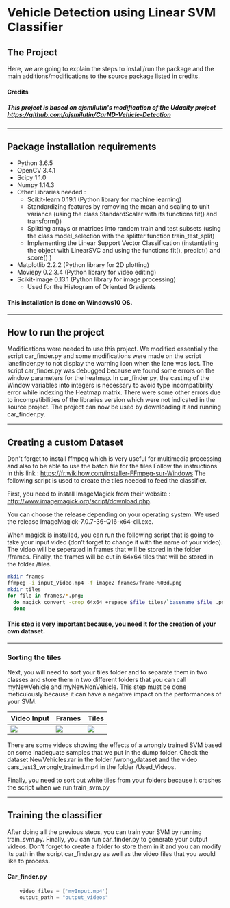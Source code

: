 [//]: # (Image References)

[image1]: ./examples/videoInput.gif
[image2]: ./examples/Frames.PNG
[image3]: ./examples/Tiles.PNG




# Vehicle Detection using Linear SVM Classifier
The Project
---
Here, we are going to explain the steps to install/run the package and the main additions/modifications to the source package listed in credits.


#### Credits
##### This project is based on ajsmilutin's modification of the Udacity project https://github.com/ajsmilutin/CarND-Vehicle-Detection
---

## Package installation requirements
* Python 3.6.5
* OpenCV 3.4.1
* Scipy 1.1.0
* Numpy 1.14.3
* Other Libraries needed :
  - Scikit-learn 0.19.1 (Python library for machine learning)
  - Standardizing features by removing the mean and scaling to unit variance (using the class StandardScaler with its functions fit() and transform())
  - Splitting arrays or matrices into random train and test subsets (using the class model_selection with the splitter function train_test_split)
  - Implementing the Linear Support Vector Classification (instantiating the object with LinearSVC and using the functions fit(), predict() and score() )
* Matplotlib 2.2.2 (Python library for 2D plotting)
* Moviepy 0.2.3.4 (Python library for video editing)
* Scikit-image 0.13.1 (Python library for image processing)
  - Used for the Histogram of Oriented Gradients
  
#### This installation is done on Windows10 OS.
---
## How to run the project
Modifications were needed to use this project. We modified essentially the script car_finder.py and some modifications were made on the script lanefinder.py to not display the warning icon when the lane was lost.
The script car_finder.py was debugged because we found some errors on the window parameters for the heatmap. In car_finder.py, the casting of the Window variables into integers is necessary to avoid type incompatibility error while indexing the Heatmap matrix. There were some other errors due to incompatibilities of the libraries version which were not indicated in the source project. The project can now be used by downloading it and running car_finder.py.

----
## Creating a custom Dataset
Don't forget to install ffmpeg which is very useful for multimedia processing and also to be able to use the batch file for the tiles
Follow the instructions in this link : https://fr.wikihow.com/installer-FFmpeg-sur-Windows
The following script is used to create the tiles needed to feed the classifier.

First, you need to install ImageMagick from their website : http://www.imagemagick.org/script/download.php.

You can choose the release depending on your operating system. We used the release ImageMagick-7.0.7-36-Q16-x64-dll.exe.

When magick is installed, you can run the following script that is going to take your input video (don’t forget to change it with the name of your video). The video will be seperated in frames that will be stored in the folder /frames. Finally, the frames will be cut in 64x64 tiles that will be stored in the folder /tiles.
```bash
mkdir frames
ffmpeg -i input_Video.mp4 -f image2 frames/frame-%03d.png
mkdir tiles
for file in frames/*.png; 
  do magick convert -crop 64x64 +repage $file tiles/`basename $file .png`-tile%02d.png; 
  done
```

#### This step is very important because, you need it for the creation of your own dataset.

---
### Sorting the tiles
Next, you will need to sort your tiles folder and to separate them in two classes and store them in two different folders that you can call myNewVehicle and myNewNonVehicle. This step must be done meticulously because it can have a negative impact on the performances of your SVM.

| Video Input | Frames  | Tiles |
|-------------|---------|-------|
|![][image1]| ![][image2] | ![][image3]|

There are some videos showing the effects of a wrongly trained SVM based on some inadequate samples that we put in the dump folder. Check the dataset NewVehicles.rar in the folder /wrong_dataset and the video cars_test3_wrongly_trained.mp4 in the folder /Used_Videos.

Finally, you need to sort out white tiles from your folders because it crashes the script when we run train_svm.py


---
## Training the classifier
After doing all the previous steps, you can train your SVM by running train_svm.py. Finally, you can run car_finder.py to generate your output videos. Don’t forget to create a folder to store them in it and you can modify its path in the script car_finder.py as well as the video files that you would like to process.
#### Car_finder.py
```python
    video_files = ['myInput.mp4']
    output_path = "output_videos"
```
